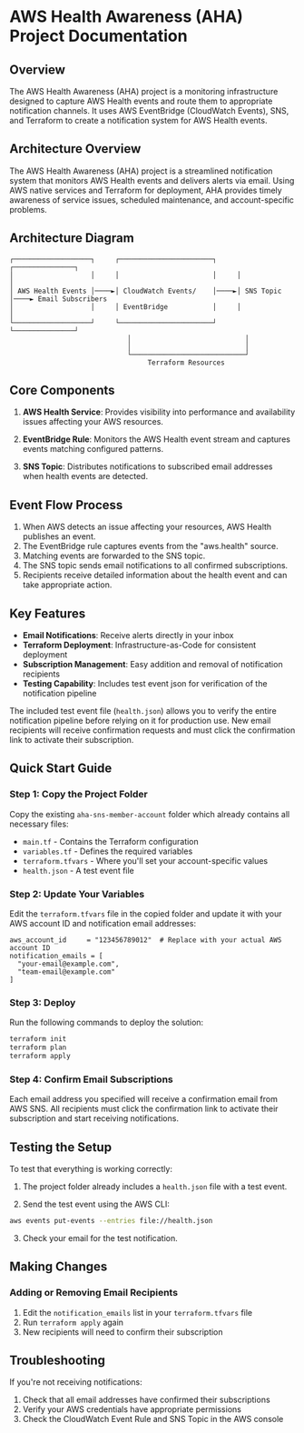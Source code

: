 # AWS Health Awareness (AHA) Project Documentation

## Overview

The AWS Health Awareness (AHA) project is a monitoring infrastructure designed to capture AWS Health events and route them to appropriate notification channels. It uses AWS EventBridge (CloudWatch Events), SNS, and Terraform to create a notification system for AWS Health events.

## Architecture Overview

The AWS Health Awareness (AHA) project is a streamlined notification system that monitors AWS Health events and delivers alerts via email. Using AWS native services and Terraform for deployment, AHA provides timely awareness of service issues, scheduled maintenance, and account-specific problems.

## Architecture Diagram

```
┌───────────────────┐     ┌───────────────────────┐     ┌───────────────┐
│                   │     │                       │     │               │
│ AWS Health Events │────►│ CloudWatch Events/    │────►│ SNS Topic     │────► Email Subscribers
│                   │     │ EventBridge           │     │               │
└───────────────────┘     └───────────────────────┘     └───────────────┘
                             │                            │
                             │                            │
                             └────────────────────────────┘
                                  Terraform Resources
```

## Core Components

1. **AWS Health Service**: Provides visibility into performance and availability issues affecting your AWS resources.

2. **EventBridge Rule**: Monitors the AWS Health event stream and captures events matching configured patterns.

3. **SNS Topic**: Distributes notifications to subscribed email addresses when health events are detected.

## Event Flow Process

1. When AWS detects an issue affecting your resources, AWS Health publishes an event.
2. The EventBridge rule captures events from the "aws.health" source.
3. Matching events are forwarded to the SNS topic.
4. The SNS topic sends email notifications to all confirmed subscriptions.
5. Recipients receive detailed information about the health event and can take appropriate action.

## Key Features

- **Email Notifications**: Receive alerts directly in your inbox
- **Terraform Deployment**: Infrastructure-as-Code for consistent deployment
- **Subscription Management**: Easy addition and removal of notification recipients
- **Testing Capability**: Includes test event json for verification of the notification pipeline

The included test event file (`health.json`) allows you to verify the entire notification pipeline before relying on it for production use. New email recipients will receive confirmation requests and must click the confirmation link to activate their subscription.

## Quick Start Guide

### Step 1: Copy the Project Folder

Copy the existing `aha-sns-member-account` folder which already contains all necessary files:
- `main.tf` - Contains the Terraform configuration
- `variables.tf` - Defines the required variables
- `terraform.tfvars` - Where you'll set your account-specific values
- `health.json` - A test event file

### Step 2: Update Your Variables

Edit the `terraform.tfvars` file in the copied folder and update it with your AWS account ID and notification email addresses:

```hcl
aws_account_id     = "123456789012"  # Replace with your actual AWS account ID
notification_emails = [
  "your-email@example.com",
  "team-email@example.com"
]
```

### Step 3: Deploy

Run the following commands to deploy the solution:

```bash
terraform init
terraform plan
terraform apply
```

### Step 4: Confirm Email Subscriptions

Each email address you specified will receive a confirmation email from AWS SNS. All recipients must click the confirmation link to activate their subscription and start receiving notifications.

## Testing the Setup

To test that everything is working correctly:

1. The project folder already includes a `health.json` file with a test event.

2. Send the test event using the AWS CLI:

```bash
aws events put-events --entries file://health.json
```

3. Check your email for the test notification.

## Making Changes

### Adding or Removing Email Recipients

1. Edit the `notification_emails` list in your `terraform.tfvars` file
2. Run `terraform apply` again
3. New recipients will need to confirm their subscription

## Troubleshooting

If you're not receiving notifications:

1. Check that all email addresses have confirmed their subscriptions
2. Verify your AWS credentials have appropriate permissions
3. Check the CloudWatch Event Rule and SNS Topic in the AWS console